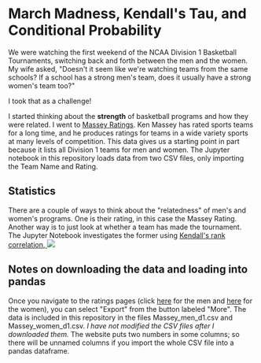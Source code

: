 # March Madness, Kendall's Tau, and Conditional Probability

We were watching the first weekend of the NCAA Division 1 Basketball Tournaments, switching back and forth between the men 
and the women. My wife asked, "Doesn't it seem like we're watching teams from the same schools? If a school has a strong
men's team, does it usually have a strong women's team too?"

I took that as a challenge!

I started thinking about the **strength** of basketball programs and how they were related. I went to [Massey Ratings](https://www.masseyratings.com). 
Ken Massey has rated sports teams for a long time, and he produces ratings for teams in a wide variety sports at many levels of competition. This 
data gives us a starting point in part because it lists all Division 1 teams for men and women.  The Jupyter notebook in this repository loads data 
from two CSV files, only importing the Team Name and Rating.

## Statistics

There are a couple of ways to think about the "relatedness" of men's and women's programs. One is their rating, in this case the Massey Rating. Another 
way is to just look at whether a team has made the tournament.  The Jupyter Notebook investigates the former using 
[Kendall's rank correlation, <img src="https://render.githubusercontent.com/render/math?math=\tau">](https://en.wikipedia.org/wiki/Kendall_rank_correlation_coefficient)

## Notes on downloading the data and loading into pandas

Once you navigate to the ratings pages (click [here](https://www.masseyratings.com/cb/ncaa-d1/ratings) for the men and [here](https://www.masseyratings.com/cbw/ncaa-d1/ratings) 
for the women), you can select "Export" from the button labeled "More".  The data is included in this repository in the files Massey_men_d1.csv 
and Massey_women_d1.csv. _I have not modified the CSV files after I downloaded them._ The website puts two 
numbers in some columns; so there will be unnamed columns if you import the whole CSV file into a pandas dataframe.

